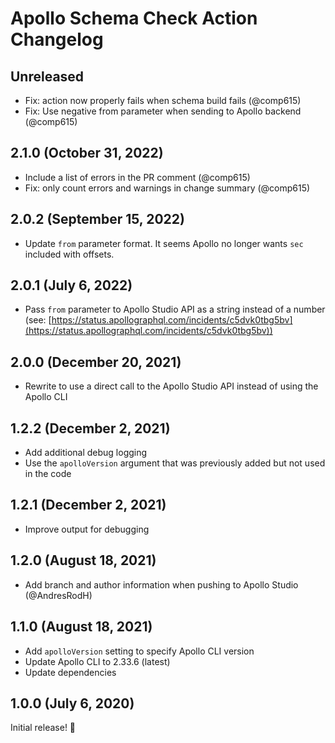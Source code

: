 # Apollo Schema Check Action Changelog

## Unreleased

- Fix: action now properly fails when schema build fails (@comp615)
- Fix: Use negative from parameter when sending to Apollo backend (@comp615)

## 2.1.0 (October 31, 2022)

- Include a list of errors in the PR comment (@comp615)
- Fix: only count errors and warnings in change summary (@comp615)

## 2.0.2 (September 15, 2022)

- Update `from` parameter format. It seems Apollo no longer wants `sec` included with offsets.

## 2.0.1 (July 6, 2022)

- Pass `from` parameter to Apollo Studio API as a string instead of a number (see: [https://status.apollographql.com/incidents/c5dvk0tbg5bv](https://status.apollographql.com/incidents/c5dvk0tbg5bv))

## 2.0.0 (December 20, 2021)

- Rewrite to use a direct call to the Apollo Studio API instead of using the Apollo CLI

## 1.2.2 (December 2, 2021)

- Add additional debug logging
- Use the `apolloVersion` argument that was previously added but not used in the code

## 1.2.1 (December 2, 2021)

- Improve output for debugging

## 1.2.0 (August 18, 2021)

- Add branch and author information when pushing to Apollo Studio (@AndresRodH)

## 1.1.0 (August 18, 2021)

- Add `apolloVersion` setting to specify Apollo CLI version
- Update Apollo CLI to 2.33.6 (latest)
- Update dependencies

## 1.0.0 (July 6, 2020)

Initial release! :tada:
